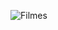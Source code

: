 ![Filmes](https://user-images.githubusercontent.com/56745829/135941741-d6a2b371-c764-4da8-a977-184f806e93a4.png)
